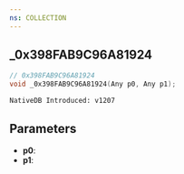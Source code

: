 ```yaml
---
ns: COLLECTION
---
```

## _0x398FAB9C96A81924

```c
// 0x398FAB9C96A81924
void _0x398FAB9C96A81924(Any p0, Any p1);
```

```
NativeDB Introduced: v1207
```

## Parameters
* **p0**:
* **p1**:
